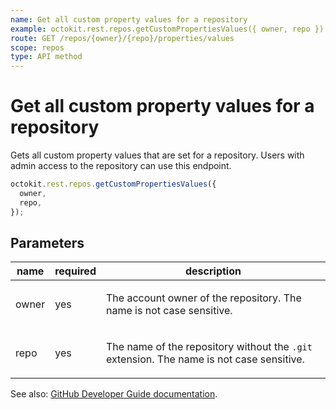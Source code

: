 ```yaml
---
name: Get all custom property values for a repository
example: octokit.rest.repos.getCustomPropertiesValues({ owner, repo })
route: GET /repos/{owner}/{repo}/properties/values
scope: repos
type: API method
---
```


# Get all custom property values for a repository

Gets all custom property values that are set for a repository.
Users with admin access to the repository can use this endpoint.

```js
octokit.rest.repos.getCustomPropertiesValues({
  owner,
  repo,
});
```

## Parameters

<table>
  <thead>
    <tr>
      <th>name</th>
      <th>required</th>
      <th>description</th>
    </tr>
  </thead>
  <tbody>
    <tr><td>owner</td><td>yes</td><td>

The account owner of the repository. The name is not case sensitive.

</td></tr>
<tr><td>repo</td><td>yes</td><td>

The name of the repository without the `.git` extension. The name is not case sensitive.

</td></tr>
  </tbody>
</table>

See also: [GitHub Developer Guide documentation](https://docs.github.com/rest/repos/properties#get-all-custom-property-values-for-a-repository).
